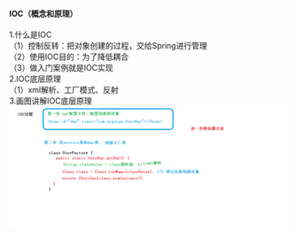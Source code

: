 #### IOC（概念和原理）
1.什么是IOC  
（1）控制反转：把对象创建的过程，交给Spring进行管理  
（2）使用IOC目的：为了降低耦合  
（3）做入门案例就是IOC实现  
2.IOC底层原理  
（1）xml解析、工厂模式、反射  
3.画图讲解IOC底层原理  
![](images/05_IOC过程.png)

